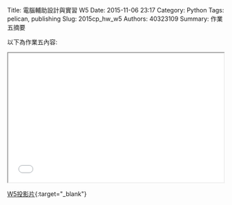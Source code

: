 Title: 電腦輔助設計與實習  W5
Date: 2015-11-06 23:17
Category: Python
Tags: pelican, publishing
Slug: 2015cp_hw_w5
Authors: 40323109
Summary: 作業五摘要

以下為作業五內容:

<iframe src="40323109_cp_w5_p.html" width="500" height="300"></iframe>

[W5投影片](40323109_cp_w5_p.html){:target="_blank"}


